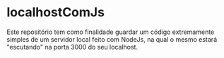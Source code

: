 # localhostComJs
Este repositório tem como finalidade guardar um código extremamente simples de um servidor local feito com NodeJs, na qual o mesmo estará "escutando" na porta 3000 do seu localhost.
